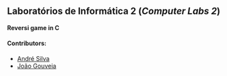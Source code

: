 ## Laboratórios de Informática 2 (*Computer Labs 2*)
 **Reversi game in C**

#### Contributors:
 - [André Silva](https://github.com/AndreFGSilva)
 - [João Gouveia](https://github.com/slocknad)
